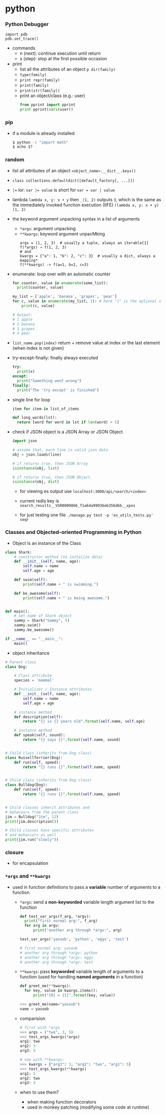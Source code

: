# python

### Python Debugger
```python3
import pdb
pdb.set_trace()
```
- commands
  - n (next): continue execution until return
  - s (step): stop at the first possible occasion
- print
  - list all the attributes of an object  `p dir(family)`
  - `type(family)`
  - `print repr(family)`
  - `print(family)`
  - `print(str(family))`
  - print an object/class (e.g.: user)   
    ```python
    from pprint import pprint
    print pprint(vars(user))
    ```

### pip
- if a module is already installed
  ```bash
  $ python -c "import math"
  $ echo $?
  ```

### random
- list all attributes of an object `<object_name>.__dict__.keys()
`
- `class collections.defaultdict([default_factory[, ...]])`
- `|=` ior: `var |= value` is short for `var = var | value`
- lambda `lambda x, y: x + y` then `_(1, 2)` outputs `3`, which is the same as the immediately invoked function execution (IIFE) `(lambda x, y: x + y)(1, 2)`
- the keyword argument unpacking syntax in a list of arguments
  - `*args`: argument unpacking
  - `**kwargs`: keyword argument unpacMking
    ```
    args = (1, 2, 3)  # usually a tuple, always an iterable[1]
    f(*args) → f(1, 2, 3)
    # and
    kwargs = {"a": 1, "b": 2, "c": 3}  # usually a dict, always a mapping*
    f(**kwargs) -> f(a=1, b=2, c=3)
    ```

- enumerate: loop over with an automatic counter

  ```py
  for counter, value in enumerate(some_list):
    print(counter, value)
  ```

  ```py
  my_list = ['apple', 'banana', 'grapes', 'pear']
  for c, value in enumerate(my_list, 1): # here "1" is the optional start index
      print(c, value)

  # Output:
  # 1 apple
  # 2 banana
  # 3 grapes
  # 4 pear
  ```

- `list_name.pop(index)` return + remove value at index or the last element (when index is not given)

- try-except-finally: finally always executed
  ```py
  try:
    print(x)
  except:
    print("Something went wrong")
  finally:
    print("The 'try except' is finished")
  ```
- single line for loop
  ```py
  item for item in list_of_items
  ```
  ```py
  def long_words(lst):
    return [word for word in lst if len(word) > 5]
  ```

- check if JSON object is a JSON Array or JSON Object

  ```py
  import json

  # assume that, each line is valid json data
  obj = json.loads(line)

  # if returns true, then JSON Array
  isinstance(obj, list)

  # if returns true, then JSON Object.
  isinstance(obj, dict)
  ```
  - for viewing es output use `localhost:3000/api/search/<index>`

  - current redis key is `search_results__VSR0009866_f1a64a99936eb356dbb__xpos`

  - for just testing one file `./manage.py test -p 'es_utils_tests.py' seqr`




### Classes and Objected-oriented Programming in Python

- Object is an instance of the Class

```py
class Shark:
    # constructor method (to initalize data)
    def __init__(self, name, age):
        self.name = name
        self.age = age

    def swim(self):
        print(self.name + " is swimming.")

    def be_awesome(self):
        print(self.name + " is being awesome.")


def main():
    # Set name of Shark object
    sammy = Shark("Sammy", 5)
    sammy.swim()
    sammy.be_awesome()

if __name__ == "__main__":
    main()
```

- object inheritance

```Python
# Parent class
class Dog:

    # Class attribute
    species = 'mammal'

    # Initializer / Instance attributes
    def __init__(self, name, age):
        self.name = name
        self.age = age

    # instance method
    def description(self):
        return "{} is {} years old".format(self.name, self.age)

    # instance method
    def speak(self, sound):
        return "{} says {}".format(self.name, sound)


# Child class (inherits from Dog class)
class RussellTerrier(Dog):
    def run(self, speed):
        return "{} runs {}".format(self.name, speed)


# Child class (inherits from Dog class)
class Bulldog(Dog):
    def run(self, speed):
        return "{} runs {}".format(self.name, speed)


# Child classes inherit attributes and
# behaviors from the parent class
jim = Bulldog("Jim", 12)
print(jim.description())

# Child classes have specific attributes
# and behaviors as well
print(jim.run("slowly"))
```

### closure

- for encapsulation

### `*args` and `**kwargs`
- used in function definitions to pass a **variable** number of arguments to a function
  - `*args`: send a **non-keyworded** variable length argument list to the function

    ```python
    def test_var_args(f_arg, *argv):
      print("first normal arg:", f_arg)
      for arg in argv:
          print("another arg through *argv:", arg)

    test_var_args('yasoob', 'python', 'eggs', 'test')

    # first normal arg: yasoob
    # another arg through *argv: python
    # another arg through *argv: eggs
    # another arg through *argv: test
    ```

  - `**kwargs`: pass **keyworded** variable length of arguments to a function (used for handling **named arguments** in a function)

    ```Python
    def greet_me(**kwargs):
      for key, value in kwargs.items():
          print("{0} = {1}".format(key, value))

    >>> greet_me(name="yasoob")
    name = yasoob
    ```
  - comparision
    ```python
    # first with *args
    >>> args = ("two", 3, 5)
    >>> test_args_kwargs(*args)
    arg1: two
    arg2: 3
    arg3: 5

    # now with **kwargs:
    >>> kwargs = {"arg3": 3, "arg2": "two", "arg1": 5}
    >>> test_args_kwargs(**kwargs)
    arg1: 5
    arg2: two
    arg3: 3
    ```
  - when to use them?
    - when making function decorators
    - used in monkey patching (modifying some code at runtime)
